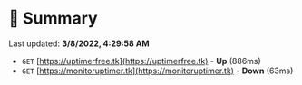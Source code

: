 # 📖 Summary
Last updated: **3/8/2022, 4:29:58 AM**

- `GET` [https://uptimerfree.tk](https://uptimerfree.tk) - **Up** (886ms)
- `GET` [https://monitoruptimer.tk](https://monitoruptimer.tk) - **Down** (63ms)
